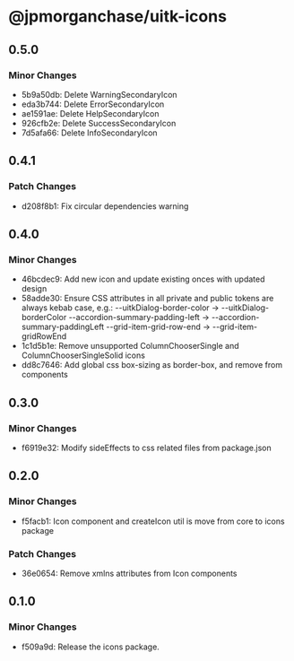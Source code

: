 # @jpmorganchase/uitk-icons

## 0.5.0

### Minor Changes

- 5b9a50db: Delete WarningSecondaryIcon
- eda3b744: Delete ErrorSecondaryIcon
- ae1591ae: Delete HelpSecondaryIcon
- 926cfb2e: Delete SuccessSecondaryIcon
- 7d5afa66: Delete InfoSecondaryIcon

## 0.4.1

### Patch Changes

- d208f8b1: Fix circular dependencies warning

## 0.4.0

### Minor Changes

- 46bcdec9: Add new icon and update existing onces with updated design
- 58adde30: Ensure CSS attributes in all private and public tokens are always kebab case, e.g.:
  --uitkDialog-border-color -> --uitkDialog-borderColor
  --accordion-summary-padding-left -> --accordion-summary-paddingLeft
  --grid-item-grid-row-end -> --grid-item-gridRowEnd
- 1c1d5b1e: Remove unsupported ColumnChooserSingle and ColumnChooserSingleSolid icons
- dd8c7646: Add global css box-sizing as border-box, and remove from components

## 0.3.0

### Minor Changes

- f6919e32: Modify sideEffects to css related files from package.json

## 0.2.0

### Minor Changes

- f5facb1: Icon component and createIcon util is move from core to icons package

### Patch Changes

- 36e0654: Remove xmlns attributes from Icon components

## 0.1.0

### Minor Changes

- f509a9d: Release the icons package.
